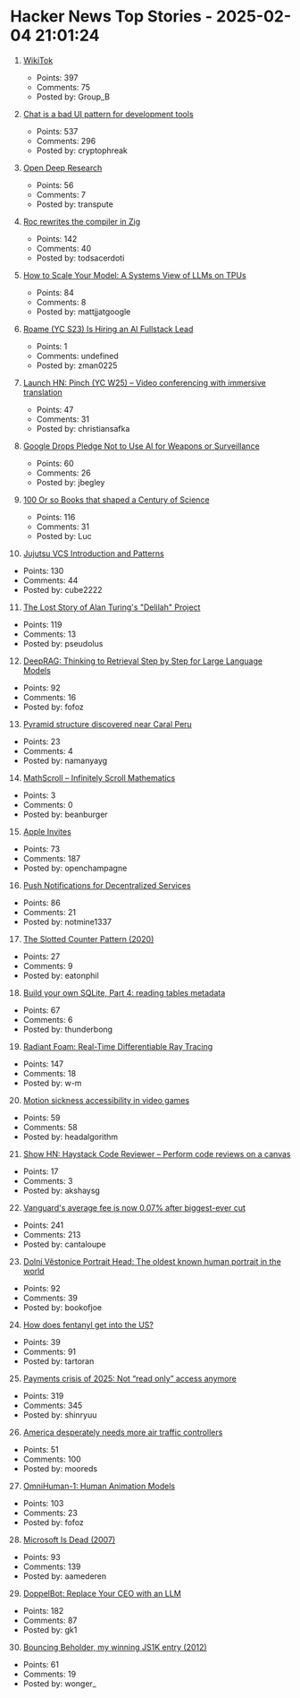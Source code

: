# Hacker News Top Stories - 2025-02-04 21:01:24

1. [WikiTok](https://wikitok.vercel.app/)
   - Points: 397
   - Comments: 75
   - Posted by: Group_B

2. [Chat is a bad UI pattern for development tools](https://danieldelaney.net/chat/)
   - Points: 537
   - Comments: 296
   - Posted by: cryptophreak

3. [Open Deep Research](https://github.com/huggingface/smolagents/tree/main/examples/open_deep_research)
   - Points: 56
   - Comments: 7
   - Posted by: transpute

4. [Roc rewrites the compiler in Zig](https://gist.github.com/rtfeldman/77fb430ee57b42f5f2ca973a3992532f)
   - Points: 142
   - Comments: 40
   - Posted by: todsacerdoti

5. [How to Scale Your Model: A Systems View of LLMs on TPUs](https://jax-ml.github.io/scaling-book/)
   - Points: 84
   - Comments: 8
   - Posted by: mattjjatgoogle

6. [Roame (YC S23) Is Hiring an AI Fullstack Lead](https://www.ycombinator.com/companies/roame/jobs/V1aMBGc-lead-ai-full-stack-engineer)
   - Points: 1
   - Comments: undefined
   - Posted by: zman0225

7. [Launch HN: Pinch (YC W25) – Video conferencing with immersive translation](undefined)
   - Points: 47
   - Comments: 31
   - Posted by: christiansafka

8. [Google Drops Pledge Not to Use AI for Weapons or Surveillance](https://www.washingtonpost.com/technology/2025/02/04/google-ai-policies-weapons-harm)
   - Points: 60
   - Comments: 26
   - Posted by: jbegley

9. [100 Or so Books that shaped a Century of Science](https://web.mnstate.edu/schwartz/centurylist2.html)
   - Points: 116
   - Comments: 31
   - Posted by: Luc

10. [Jujutsu VCS Introduction and Patterns](https://kubamartin.com/posts/introduction-to-the-jujutsu-vcs/)
   - Points: 130
   - Comments: 44
   - Posted by: cube2222

11. [The Lost Story of Alan Turing's "Delilah" Project](https://spectrum.ieee.org/alan-turings-delilah)
   - Points: 119
   - Comments: 13
   - Posted by: pseudolus

12. [DeepRAG: Thinking to Retrieval Step by Step for Large Language Models](https://arxiv.org/abs/2502.01142)
   - Points: 92
   - Comments: 16
   - Posted by: fofoz

13. [Pyramid structure discovered near Caral Peru](https://omniletters.com/hidden-pyramid-structure-discovered-near-caral/)
   - Points: 23
   - Comments: 4
   - Posted by: namanyayg

14. [MathScroll – Infinitely Scroll Mathematics](https://projects.ollybritton.com/mathscroll/)
   - Points: 3
   - Comments: 0
   - Posted by: beanburger

15. [Apple Invites](https://www.apple.com/newsroom/2025/02/introducing-apple-invites-a-new-app-that-brings-people-together/)
   - Points: 73
   - Comments: 187
   - Posted by: openchampagne

16. [Push Notifications for Decentralized Services](https://unifiedpush.org/news/20250131_push_for_decentralized/)
   - Points: 86
   - Comments: 21
   - Posted by: notmine1337

17. [The Slotted Counter Pattern (2020)](https://planetscale.com/blog/the-slotted-counter-pattern)
   - Points: 27
   - Comments: 9
   - Posted by: eatonphil

18. [Build your own SQLite, Part 4: reading tables metadata](https://blog.sylver.dev/build-your-own-sqlite-part-4-reading-tables-metadata)
   - Points: 67
   - Comments: 6
   - Posted by: thunderbong

19. [Radiant Foam: Real-Time Differentiable Ray Tracing](https://radfoam.github.io)
   - Points: 147
   - Comments: 18
   - Posted by: w-m

20. [Motion sickness accessibility in video games](https://madelinemiller.dev/blog/motion-sickness-accessibility/)
   - Points: 59
   - Comments: 58
   - Posted by: headalgorithm

21. [Show HN: Haystack Code Reviewer – Perform code reviews on a canvas](https://haystackeditor.com/code-reviewer)
   - Points: 17
   - Comments: 3
   - Posted by: akshaysg

22. [Vanguard's average fee is now 0.07% after biggest-ever cut](https://www.bloomberg.com/news/articles/2025-02-03/vanguard-s-average-fee-is-now-just-0-07-after-biggest-ever-cut)
   - Points: 241
   - Comments: 213
   - Posted by: cantaloupe

23. [Dolní Vĕstonice Portrait Head: The oldest known human portrait in the world](https://www.livescience.com/archaeology/dolni-vestonice-portrait-head-the-oldest-known-human-portrait-in-the-world)
   - Points: 92
   - Comments: 39
   - Posted by: bookofjoe

24. [How does fentanyl get into the US?](https://www.bbc.com/news/articles/cvg93nn1e6go)
   - Points: 39
   - Comments: 91
   - Posted by: tartoran

25. [Payments crisis of 2025: Not “read only” access anymore](https://www.crisesnotes.com/day-five-of-the-trump-musk-treasury-payments-crisis-of-2025-not-read-only-access-anymore/)
   - Points: 319
   - Comments: 345
   - Posted by: shinryuu

26. [America desperately needs more air traffic controllers](https://www.cnn.com/2025/02/04/business/air-traffic-controller-shortage/index.html)
   - Points: 51
   - Comments: 100
   - Posted by: mooreds

27. [OmniHuman-1: Human Animation Models](https://omnihuman-lab.github.io/)
   - Points: 103
   - Comments: 23
   - Posted by: fofoz

28. [Microsoft Is Dead (2007)](https://www.paulgraham.com/microsoft.html)
   - Points: 93
   - Comments: 139
   - Posted by: aamederen

29. [DoppelBot: Replace Your CEO with an LLM](https://modal.com/docs/examples/slack-finetune)
   - Points: 182
   - Comments: 87
   - Posted by: gk1

30. [Bouncing Beholder, my winning JS1K entry (2012)](https://marijnhaverbeke.nl/js1k/)
   - Points: 61
   - Comments: 19
   - Posted by: wonger_

